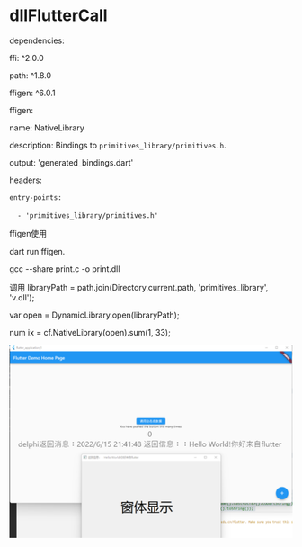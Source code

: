 ﻿# dllFlutterCall
 
 
 dependencies:
 
  ffi: ^2.0.0
  
  path: ^1.8.0
  
  ffigen: ^6.0.1



ffigen:

  name: NativeLibrary
  
  description: Bindings to `primitives_library/primitives.h`.
  
  output: 'generated_bindings.dart'
  
  headers:
  
    entry-points:
    
      - 'primitives_library/primitives.h'
 
 
ffigen使用

dart run ffigen.
 
gcc --share print.c -o print.dll


调用
  libraryPath = path.join(Directory.current.path, 'primitives_library', 'v.dll');
  
  var open = DynamicLibrary.open(libraryPath);
  
  num ix = cf.NativeLibrary(open).sum(1, 33);

![image](https://github.com/msfm2018/dllFlutterCall/blob/main/index.png)
